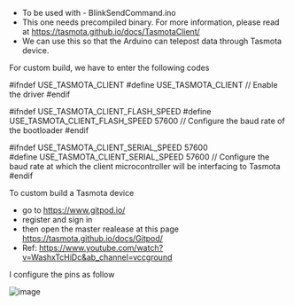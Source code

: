 - To be used with - BlinkSendCommand.ino
- This one needs precompiled binary. For more information, please read at https://tasmota.github.io/docs/TasmotaClient/
- We can use this so that the Arduino can telepost data through Tasmota device.

For custom build, we have to enter the following codes



#ifndef USE_TASMOTA_CLIENT
#define USE_TASMOTA_CLIENT    // Enable the driver
#endif

#ifndef USE_TASMOTA_CLIENT_FLASH_SPEED
#define USE_TASMOTA_CLIENT_FLASH_SPEED 57600    // Configure the baud rate of the bootloader
#endif

#ifndef USE_TASMOTA_CLIENT_SERIAL_SPEED 57600  
#define USE_TASMOTA_CLIENT_SERIAL_SPEED 57600    // Configure the baud rate at which the client microcontroller will be interfacing to Tasmota
#endif



To custom build a Tasmota device 

- go to https://www.gitpod.io/
- register and sign in
- then open the master realease at this page https://tasmota.github.io/docs/Gitpod/
- Ref: https://www.youtube.com/watch?v=WashxTcHiDc&ab_channel=vccground

I configure the pins as follow

![image](https://user-images.githubusercontent.com/16104631/229973892-6e79c9a0-1a1d-4e69-ba62-95414813117e.png)

